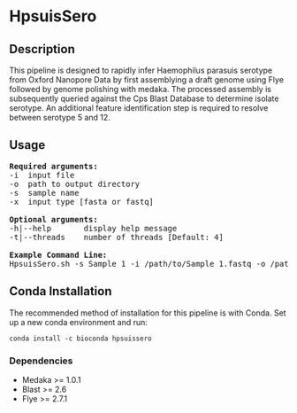 # HpsuisSero

## Description
This pipeline is designed to rapidly infer Haemophilus parasuis serotype from Oxford Nanopore Data by first assemblying a draft genome using Flye followed by genome polishing with medaka. The processed assembly is subsequently queried against the Cps Blast Database to determine isolate serotype. An additional feature identification step is required to resolve between serotype 5 and 12.

## Usage
<pre>
<b>Required arguments:</b>
-i  input file
-o  path to output directory
-s  sample name
-x  input type [fasta or fastq]

<b>Optional arguments:</b>
-h|--help       display help message
-t|--threads    number of threads [Default: 4]

<b>Example Command Line:</b>
HpsuisSero.sh -s Sample_1 -i /path/to/Sample_1.fastq -o /path/to/output
</pre>

## Conda Installation
The recommended method of installation for this pipeline is with Conda. Set up a new conda environment and run:

```
conda install -c bioconda hpsuissero
```

### Dependencies
* Medaka >= 1.0.1
* Blast >= 2.6
* Flye >= 2.7.1